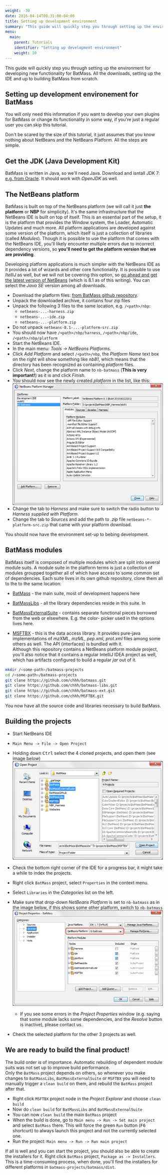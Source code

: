 ```yaml
---
weight: -30
date: 2016-04-14T00:31:00-04:00
title: Setting up development environment
summary: "This guide will quickly step you through setting up the environment for developing new functionality for BatMass. All the downloads, setting up the IDE and up to building BatMass from scratch."
menu:
  main:
    parent: Tutorials
    identifier: "Setting up development environment"
    weight: 10
---
```


This guide will quickly step you through setting up the environment for developing new functionality for BatMass. All the downloads, setting up the IDE and up to building BatMass from scratch.

## Setting up development environement for BatMass
You will only need this information if you want to develop your own plugins
for BatMass or change its functionality in some way, if you're just a regular
user you can skip this tutorial.

Don't be scared by the size of this tutorial, it just assumes that you know
nothing about NetBeans and the NetBeans Platform. All the steps are simple.


## Get the JDK (Java Development Kit)
BatMass is written in Java, so we'll need Java. Download and isntall JDK 7:
[e.g. from Oracle](http://www.oracle.com/technetwork/java/javase/downloads/jdk7-downloads-1880260.html).
It should work with _OpenJDK_ as well.

## The NetBeans platform
BatMass is built on top of the NetBeans platform (we will call it just __the
platform__ or __NBP__ for simplicity). It's the same infrastructure  that the NetBeans IDE
is built on top of itself. This is an essential part of the setup, it is the
platform that provides the Window system, the Loader, Automatic Updates and much more.
All platform applications are developed against some version of the platform,
which itself is just a collection of libraries (called _Modules_). Though it is
possible to use the platform that comes with the NetBeans IDE, you'll likely
encounter multiple errors due to incorrect dependency versions, so __you'll need
to get the platform version that we are providing__.  

Developing platform applications is much simpler with the NetBeans IDE as it
provides a lot of wizards and other core functionality. It is possible to use
_ItelliJ_ as well, but we will not be covering this option, so [go ahead and get
the latest version of NetBeans](https://netbeans.org/downloads/) (which is 8.1
as of this writing). You can select the _Java SE_ version among all downloads.

* Download the platform files: [from BatMass github repository](https://github.com/chhh/batmass/releases/download/v.0.1.0/nb81-batmass.zip).
* Unpack the downloaded archive, it contains four zip files
* Unpack the following 3 files to the same location, e.g. `/<path>/nbp`:
  * `netbeans-...-harness.zip`
  * `netbeans-...-ide.zip`
  * `netbeans-...-platform.zip`
* Do not unpack `netbeans-8.1-...-platform-src.zip`
* You should now have `/<path>/nbp/harness`, `/<path>/nbp/ide`,
`/<path>/nbp/platform`
* Start the NetBeans IDE.
* In the main menu: _Tools -> NetBeans Platforms_.
* Click _Add Platform_ and select `/<path>/nbp`, the _Platform Name_ text box
on the right will show something like _nb81_, which means that the directory
has been recognized as containing _platform_ files.
* Click _Next_, change the platform name to `nb-batmass` (__This is very
  important!__) as it is and click _Finish_.
* You should now see the newly created _platform_ in the list, like this:  
![NetBeans platform added](/images/setting-up-development-environment/nb-platform-created.png)
* Change the tab to _Harness_ and make sure to switch the radio button to
_Harness supplied with Platform_.
* Change the tab to _Sources_ and add the path to _.zip_ file
`netbeans-*-platform-src.zip` that came with your platform download.

You should now have the environment set-up to bebing development.

## BatMass modules

BatMass itself is composed of multiple modules which are split into several
module suits. A module suite in the platform terms is just a collection of
modules groupped together all of which have access to some common set of
dependencies. Each suite lives in its own github repository, clone them all to
the to the same location:

* [BatMass](https://github.com/chhh/batmass) - the main suite, most of
development happens here

* [BatMassLibs](https://github.com/chhh/batmass-libs) - all the library
dependencies reside in this suite. In

* [BatMassExternalSuite](https://github.com/chhh/batmass-ext) - contains
separate functional pieces borrowed from the web or elsewhere. E.g. the color-
picker used in the options lives here.

* [MSFTBX](https://github.com/chhh/MSFTBX) - this is the data access library.
It provides pure-java implementations of _mzXML_, _mzML_, _pep.xml_, _prot.xml_
files among some others as well. The API (interfaces) is bundled with it.  
Although this repository contains a NetBeans platform module project, you'll
also notice that it contains a regular IntelliJ IDEA project as well, which
has artifacts configured to build a regular _jar_ out of it.

```bash
mkdir /<some-path>/batmass-projects
cd /<some-path>/batmass-projects
git clone https://github.com/chhh/batmass.git
git clone https://github.com/chhh/batmass-libs.git
git clone https://github.com/chhh/batmass-ext.git
git clone https://github.com/chhh/MSFTBX.git
```
You now have all the source code and libraries necessary to build BatMass.

## Building the projects
* Start NetBeans IDE
* `Main Menu -> File -> Open Project`
* Holding down <kbd>Ctrl</kbd> select the 4 cloned projects, and open them (see
image below)
![Open Cloned Projects](/images/setting-up-development-environment/netbeans-opening-projects.png)  
* Check the bottom right corner of the IDE for a progress bar, it might take a
while to index the projects.
* Right click `BatMass` project, select `Properties` in the context menu.
* Select `Libraries` in the _Categories_ list on the left.
* Make sure that drop-down _NetBeans Platform_ is set to `nb-batmass` as in
the image below, if this shows some other platform, switch to `nb-batmass`  
![Make sure opened projects are set to use the provided platform](/images/setting-up-development-environment/netbeans-project-batmass-check-library-settings.png)
  * If you see some errors in the _Project Properties_ window (e.g. saying that
    some module lacks some dependencies, and the _Resolve_ button is inactive),
    please contact us.

* Check the selected platform for the other 3 projects as well.

## We are ready to build the final product!
The build order is of importance. Automatic rebuilding of dependent module suits
was not set up to improve build performance.  
Only the `BatMass` project depends on others, so whenever you make changes to
`BatMassLibs`, `BatMassExternalSuite` or `MSFTBX` you will need to manually
trigger a `clean build` on them, and rebuild the `BatMass` project  after that.

* Right click `MSFTBX` project node in the _Project Explorer_ and choose `clean
build`
* Now do `clean build` for `BatMassLibs` and `BatMassExternalSuite`
* You can now `clean build` the main `BatMass` project
* When the build is done, go to `Main menu -> Run -> Set main project` and
select `BatMass` there. This will force the green `Run` button (<kbd>F6</kbd>
shortcurt) to always launch this project and not the currently selected one.
* Run the project: `Main menu -> Run -> Run main project`

If all is well and you can start the project, you should also be able to
create the installers for it. Right click `BatMass` project, `Package as ->
Installers`. This is a time-consuming process, when done, you'll find the
installers for different platforms in `batmass-projects/batmass/dist`.
